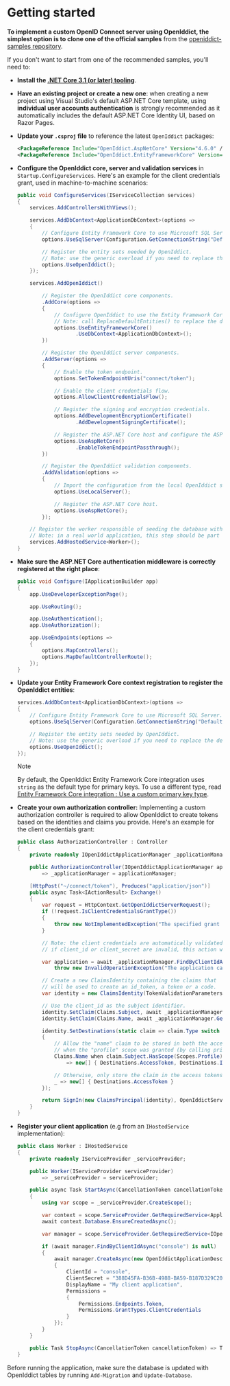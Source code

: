 # Getting started

**To implement a custom OpenID Connect server using OpenIddict, the simplest option is to clone one of the official samples** from the [openiddict-samples repository](https://github.com/openiddict/openiddict-samples).

If you don't want to start from one of the recommended samples, you'll need to:

  - **Install the [.NET Core 3.1 (or later) tooling](https://www.microsoft.com/net/download)**.

  - **Have an existing project or create a new one**: when creating a new project using Visual Studio's default ASP.NET Core template,
  using **individual user accounts authentication** is strongly recommended as it automatically includes the default ASP.NET Core Identity UI, based on Razor Pages.

  - **Update your `.csproj` file** to reference the latest `OpenIddict` packages:

    ```xml
    <PackageReference Include="OpenIddict.AspNetCore" Version="4.6.0" />
    <PackageReference Include="OpenIddict.EntityFrameworkCore" Version="4.6.0" />
    ```

  - **Configure the OpenIddict core, server and validation services** in `Startup.ConfigureServices`.
    Here's an example for the client credentials grant, used in machine-to-machine scenarios:

    ```csharp
    public void ConfigureServices(IServiceCollection services)
    {
        services.AddControllersWithViews();

        services.AddDbContext<ApplicationDbContext>(options =>
        {
            // Configure Entity Framework Core to use Microsoft SQL Server.
            options.UseSqlServer(Configuration.GetConnectionString("DefaultConnection"));

            // Register the entity sets needed by OpenIddict.
            // Note: use the generic overload if you need to replace the default OpenIddict entities.
            options.UseOpenIddict();
        });

        services.AddOpenIddict()

            // Register the OpenIddict core components.
            .AddCore(options =>
            {
                // Configure OpenIddict to use the Entity Framework Core stores and models.
                // Note: call ReplaceDefaultEntities() to replace the default entities.
                options.UseEntityFrameworkCore()
                       .UseDbContext<ApplicationDbContext>();
            })

            // Register the OpenIddict server components.
            .AddServer(options =>
            {
                // Enable the token endpoint.
                options.SetTokenEndpointUris("connect/token");

                // Enable the client credentials flow.
                options.AllowClientCredentialsFlow();

                // Register the signing and encryption credentials.
                options.AddDevelopmentEncryptionCertificate()
                       .AddDevelopmentSigningCertificate();

                // Register the ASP.NET Core host and configure the ASP.NET Core options.
                options.UseAspNetCore()
                       .EnableTokenEndpointPassthrough();
            })

            // Register the OpenIddict validation components.
            .AddValidation(options =>
            {
                // Import the configuration from the local OpenIddict server instance.
                options.UseLocalServer();

                // Register the ASP.NET Core host.
                options.UseAspNetCore();
            });

        // Register the worker responsible of seeding the database with the sample clients.
        // Note: in a real world application, this step should be part of a setup script.
        services.AddHostedService<Worker>();
    }
    ```

  - **Make sure the ASP.NET Core authentication middleware is correctly registered at the right place**:

    ```csharp
    public void Configure(IApplicationBuilder app)
    {
        app.UseDeveloperExceptionPage();

        app.UseRouting();

        app.UseAuthentication();
        app.UseAuthorization();

        app.UseEndpoints(options =>
        {
            options.MapControllers();
            options.MapDefaultControllerRoute();
        });
    }
    ```

  - **Update your Entity Framework Core context registration to register the OpenIddict entities**:

    ```csharp
    services.AddDbContext<ApplicationDbContext>(options =>
    {
        // Configure Entity Framework Core to use Microsoft SQL Server.
        options.UseSqlServer(Configuration.GetConnectionString("DefaultConnection"));

        // Register the entity sets needed by OpenIddict.
        // Note: use the generic overload if you need to replace the default OpenIddict entities.
        options.UseOpenIddict();
    });
    ```

    > [!NOTE]
    > By default, the OpenIddict Entity Framework Core integration uses `string` as the default type for primary keys.
    > To use a different type, read [Entity Framework Core integration : Use a custom primary key type](~/integrations/entity-framework-core.md#use-a-custom-primary-key-type).

  - **Create your own authorization controller:**
    Implementing a custom authorization controller is required to allow OpenIddict to create tokens based on the identities and claims you provide.
    Here's an example for the client credentials grant:

    ```csharp
    public class AuthorizationController : Controller
    {
        private readonly IOpenIddictApplicationManager _applicationManager;

        public AuthorizationController(IOpenIddictApplicationManager applicationManager)
            => _applicationManager = applicationManager;

        [HttpPost("~/connect/token"), Produces("application/json")]
        public async Task<IActionResult> Exchange()
        {
            var request = HttpContext.GetOpenIddictServerRequest();
            if (!request.IsClientCredentialsGrantType())
            {
                throw new NotImplementedException("The specified grant is not implemented.");
            }

            // Note: the client credentials are automatically validated by OpenIddict:
            // if client_id or client_secret are invalid, this action won't be invoked.

            var application = await _applicationManager.FindByClientIdAsync(request.ClientId) ??
                throw new InvalidOperationException("The application cannot be found.");

            // Create a new ClaimsIdentity containing the claims that
            // will be used to create an id_token, a token or a code.
            var identity = new ClaimsIdentity(TokenValidationParameters.DefaultAuthenticationType, Claims.Name, Claims.Role);

            // Use the client_id as the subject identifier.
            identity.SetClaim(Claims.Subject, await _applicationManager.GetClientIdAsync(application));
            identity.SetClaim(Claims.Name, await _applicationManager.GetDisplayNameAsync(application));

            identity.SetDestinations(static claim => claim.Type switch
            {
                // Allow the "name" claim to be stored in both the access and identity tokens
                // when the "profile" scope was granted (by calling principal.SetScopes(...)).
                Claims.Name when claim.Subject.HasScope(Scopes.Profile)
                    => new[] { Destinations.AccessToken, Destinations.IdentityToken },

                // Otherwise, only store the claim in the access tokens.
                _ => new[] { Destinations.AccessToken }
            });

            return SignIn(new ClaimsPrincipal(identity), OpenIddictServerAspNetCoreDefaults.AuthenticationScheme);
        }
    }
    ```

  - **Register your client application** (e.g from an `IHostedService` implementation):

    ```csharp
    public class Worker : IHostedService
    {
        private readonly IServiceProvider _serviceProvider;

        public Worker(IServiceProvider serviceProvider)
            => _serviceProvider = serviceProvider;

        public async Task StartAsync(CancellationToken cancellationToken)
        {
            using var scope = _serviceProvider.CreateScope();

            var context = scope.ServiceProvider.GetRequiredService<ApplicationDbContext>();
            await context.Database.EnsureCreatedAsync();

            var manager = scope.ServiceProvider.GetRequiredService<IOpenIddictApplicationManager>();

            if (await manager.FindByClientIdAsync("console") is null)
            {
                await manager.CreateAsync(new OpenIddictApplicationDescriptor
                {
                    ClientId = "console",
                    ClientSecret = "388D45FA-B36B-4988-BA59-B187D329C207",
                    DisplayName = "My client application",
                    Permissions =
                    {
                        Permissions.Endpoints.Token,
                        Permissions.GrantTypes.ClientCredentials
                    }
                });
            }
        }

        public Task StopAsync(CancellationToken cancellationToken) => Task.CompletedTask;
    }

    ```

  Before running the application, make sure the database is updated with OpenIddict tables by running `Add-Migration` and `Update-Database`.
